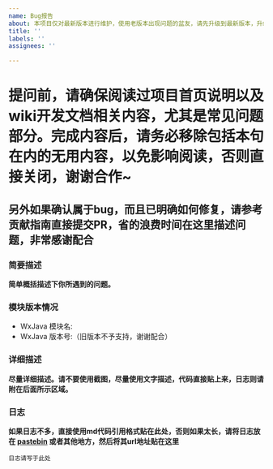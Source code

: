 ```yaml
---
name: Bug报告
about: 本项目仅对最新版本进行维护，使用老版本出现问题的盆友，请先升级到最新版本，升级完后如果发现bug依然存在，请继续填写此issue。
title: ''
labels: ''
assignees: ''

---
```


# 提问前，请确保阅读过项目首页说明以及wiki开发文档相关内容，尤其是常见问题部分。完成内容后，请务必移除包括本句在内的无用内容，以免影响阅读，否则直接关闭，谢谢合作~

## 另外如果确认属于bug，而且已明确如何修复，请参考贡献指南直接提交PR，省的浪费时间在这里描述问题，非常感谢配合

### 简要描述
__简单概括描述下你所遇到的问题。__

### 模块版本情况
* WxJava 模块名: 
* WxJava 版本号:（旧版本不予支持，谢谢配合）

### 详细描述
__尽量详细描述。请不要使用截图，尽量使用文字描述，代码直接贴上来，日志则请附在后面所示区域。__

### 日志
__如果日志不多，直接使用md代码引用格式贴在此处，否则如果太长，请将日志放在 [pastebin](https://paste.ubuntu.com/) 或者其他地方，然后将其url地址贴在这里__
```
日志请写于此处
```

